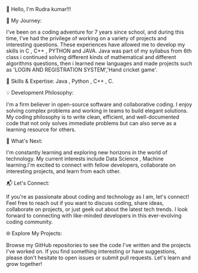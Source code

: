 
👋 Hello, I'm Rudra kumar!!!

🚀 My Journey:

I've been on a coding adventure for 7 years since school, and during this time,
 I've had the privilege of working on a variety of projects and interesting questions.
 These experiences have allowed me to develop my skills in C , C++ , PYTHON and JAVA.
Java was part of my syllabus from 6th class i continued solving different kinds of mathematical and different algorithms questions, then i learned
new languages and made projects such as 'LOGIN AND REGISTRATION SYSTEM','Hand cricket game'.	

🔧 Skills & Expertise:
 Java , Python , C++ , C.

💡 Development Philosophy:

I'm a firm believer in open-source software and collaborative coding. I enjoy solving complex problems and working in teams to build elegant solutions. My coding philosophy is to write clean, efficient, and well-documented code that not only solves immediate problems but can also serve as a learning resource for others.

🌱 What's Next:

I'm constantly learning and exploring new horizons in the world of technology. My current interests include Data Science , Machine learning.I'm excited to connect with fellow developers, collaborate on interesting projects, and learn from each other.

📬 Let's Connect:

If you're as passionate about coding and technology as I am, let's connect! Feel free to reach out if you want to discuss coding, share ideas, collaborate on projects, or just geek out about the latest tech trends. I look forward to connecting with like-minded developers in this ever-evolving coding community.

🌐 Explore My Projects:

Browse my GitHub repositories to see the code I've written and the projects I've worked on. If you find something interesting or have suggestions, please don't hesitate to open issues or submit pull requests. Let's learn and grow together!

